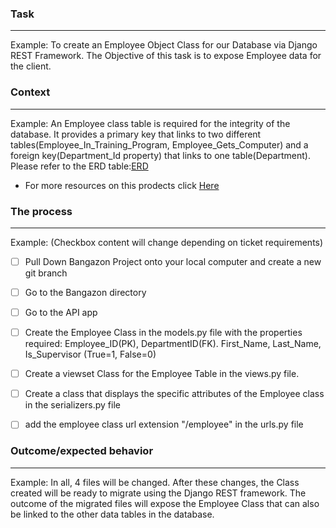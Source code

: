 ### Task
---
Example:
To create an Employee Object Class for our Database via Django REST Framework. The Objective of this task is to expose Employee data for the client.
### Context
---
Example:
An Employee class table is required for the integrity of the database. It provides a primary key that links to two different tables(Employee_In_Training_Program, Employee_Gets_Computer) and a foreign key(Department_Id property) that links to one table(Department). Please refer to the ERD table:[ERD](https://www.draw.io/?state=%7B%22ids%22:%5B%220B-4vZ-mgQ31vc2cxUVVOamFFU2c%22%5D,%22action%22:%22open%22,%22userId%22:%22100761558679069137145%22%7D#G0B-4vZ-mgQ31vc2cxUVVOamFFU2c)
- For more resources on this prodects click [Here]()

### The process 
---
Example: (Checkbox content will change depending on ticket requirements)
- [ ] Pull Down Bangazon Project onto your local computer and create a new git branch

-  [ ] Go to the Bangazon directory 

- [ ] Go to the API app

- [ ] Create the Employee Class in the models.py file with the properties required: Employee_ID(PK), DepartmentID(FK). First_Name, Last_Name, Is_Supervisor (True=1, False=0)

- [ ] Create a viewset Class for the Employee Table in the views.py file.

-  [ ] Create a class that displays the specific attributes of the Employee class in the serializers.py file 

- [ ] add the employee class url extension "/employee" in the urls.py file

### Outcome/expected behavior
---
Example:
In all, 4 files will be changed. After these changes, the Class created will be ready to migrate using the Django REST framework. The outcome of the migrated files will expose the Employee Class that can also be linked to the other data tables in the database. 

